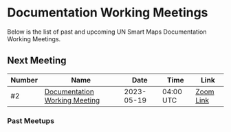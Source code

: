# Documentation Working Meetings

Below is the list of past and upcoming UN Smart Maps Documentation Working Meetings.

## Next Meeting

Number | Name | Date | Time | Link
|-------|------|------|------|------|
#2 | [Documentation Working Meeting](./2023-05.md) | 2023-05-19 | 04:00 UTC | [Zoom Link](https://ucla.zoom.us/j/93249046195)|

### Past Meetups